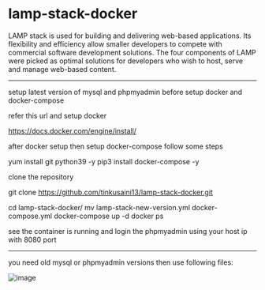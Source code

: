 # lamp-stack-docker
LAMP stack is used for building and delivering web-based applications. Its flexibility and efficiency allow smaller developers to compete with commercial software development solutions. The four components of LAMP were picked as optimal solutions for developers who wish to host, serve and manage web-based content.

***************************************************
setup latest version of mysql and phpmyadmin before setup docker and docker-compose

refer this url and setup docker

https://docs.docker.com/engine/install/

after docker setup then setup docker-compose follow some steps

 yum install git  python39 -y
 pip3 install docker-compose -y


 clone the repository

 git clone https://github.com/tinkusaini13/lamp-stack-docker.git

 cd lamp-stack-docker/
 mv lamp-stack-new-version.yml  docker-compose.yml
 docker-compose up -d
 docker ps
 
see the container is running and login the phpmyadmin using your host ip with 8080 port


************************************************************************************************************************

you need old mysql or phpmyadmin versions then use following files:

![image](https://user-images.githubusercontent.com/88707521/155122424-c143be01-a59d-44ef-871f-3afc28ad1d09.png)

 
 




